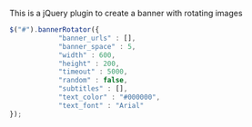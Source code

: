This is a jQuery plugin to create a banner with rotating images

```javascript
$("#").bannerRotator({
			"banner_urls" : [],
			"banner_space" : 5,
			"width" : 600,
			"height" : 200,
			"timeout" : 5000,
			"random" : false,
			"subtitles" : [],
			"text_color" : "#000000",
			"text_font" : "Arial"
});
```